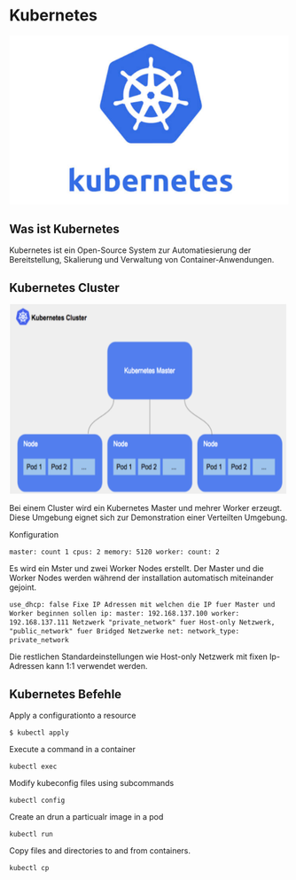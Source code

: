 # Kubernetes

![Kubernetes](bilder/kubernetes.PNG)

## Was ist Kubernetes

Kubernetes ist ein Open-Source System zur Automatiesierung der Bereitstellung, Skalierung und Verwaltung von Container-Anwendungen.

## Kubernetes Cluster

![Kubernetes Cluster](bilder/kubernetescluster.PnG)

Bei einem Cluster wird ein Kubernetes Master und mehrer Worker erzeugt. Diese Umgebung eignet sich zur Demonstration einer Verteilten Umgebung.

Konfiguration

```
master: count 1 cpus: 2 memory: 5120 worker: count: 2
```

Es wird ein Mster und zwei Worker Nodes erstellt. Der Master und die Worker Nodes werden während der installation automatisch miteinander gejoint.

```
use_dhcp: false Fixe IP Adressen mit welchen die IP fuer Master und Worker beginnen sollen ip: master: 192.168.137.100 worker: 192.168.137.111 Netzwerk "private_network" fuer Host-only Netzwerk, "public_network" fuer Bridged Netzwerke net: network_type: private_network
```

Die restlichen Standardeinstellungen wie Host-only Netzwerk mit fixen Ip-Adressen kann 1:1 verwendet werden.

## Kubernetes Befehle
Apply a configurationto a resource

```
$ kubectl apply
```

Execute a command in a container

```
kubectl exec
```

Modify kubeconfig files using subcommands

```
kubectl config
```

Create an drun a particualr image in a pod

```
kubectl run
```

Copy files and directories to and from containers.

```
kubectl cp
```

